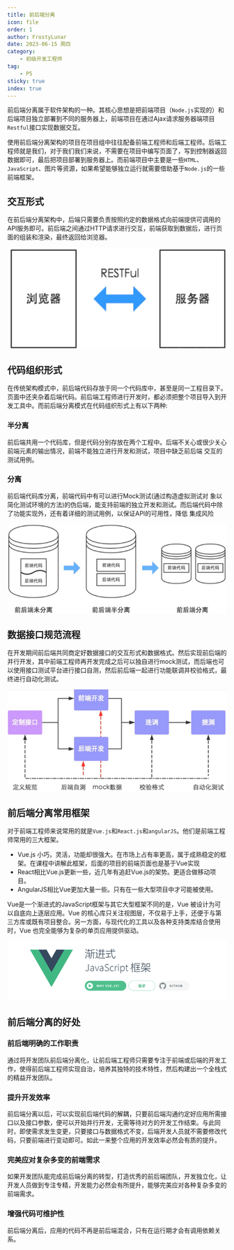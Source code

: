 ```yaml
---
title: 前后端分离
icon: file
order: 1
author: FrostyLunar
date: 2023-06-15 周四
category:
	- 初级开发工程师
tag:
	- P5
sticky: true
index: true
---
```



前后端分离属于软件架构的一种。其核心思想是把前端项目（`Node.js`实现的）和后端项目独立部署到不同的服务器上，前端项目在通过Ajax请求服务器端项目`Restful`接口实现数据交互。

使用前后端分离架构的项目在项目组中往往配备前端工程师和后端工程师。后端工程师就是我们，对于我们我们来说，不需要在项目中编写页面了，写到控制器返回数据即可，最后把项目部署到服务器上。而前端项目中主要是一些`HTML`、`JavaScript`、图片等资源，如果希望能够独立运行就需要借助基于`Node.js`的一些前端框架。

## 交互形式

在前后端分离架构中，后端只需要负责按照约定的数据格式向前端提供可调用的API服务即可。前后端之间通过HTTP请求进行交互，前端获取到数据后，进行页面的组装和渲染，最终返回给浏览器。

![](./assets/Pasted_image_20230402230555.png)

## 代码组织形式

在传统架构模式中，前后端代码存放于同一个代码库中，甚至是同一工程目录下。页面中还夹杂着后端代码。前后端工程师进行开发时，都必须把整个项目导入到开发工具中。而前后端分离模式在代码组织形式上有以下两种:

### 半分离

前后端共用一个代码库，但是代码分别存放在两个工程中。后端不关心或很少关心前端元素的输出情况，前端不能独立进行开发和测试，项目中缺乏前后端 交互的测试用例。

### 分离

前后端代码库分离，前端代码中有可以进行Mock测试(通过构造虚拟测试对 象以简化测试环境的方法)的伪后端，能支持前端的独立开发和测试。而后端代码中除了功能实现外，还有着详细的测试用例，以保证API的可用性，降低 集成风险

![](./assets/Pasted_image_20230402231008.png)

## 数据接口规范流程

在开发期间前后端共同商定好数据接口的交互形式和数据格式。然后实现前后端的并行开发，其中前端工程师再开发完成之后可以独自进行mock测试，而后端也可以使用接口测试平台进行接口自测，然后前后端一起进行功能联调并校验格式，最终进行自动化测试。

![](./assets/Pasted_image_20230402231227.png)

## 前后端分离常用框架

对于前端工程师来说常用的就是`Vue.js`和`React.js`和`angularJS`。他们是前端工程师常用的三大框架。
+ Vue.js 小巧，灵活，功能却很强大。在市场上占有率更高，属于成熟稳定的框架。在课程中讲解此框架，后面的项目的前端页面也是基于Vue实现
+ React相比Vue.js更新一些，近几年有追赶Vue.js的架势。更适合做移动项目。
+ AngularJS相比Vue更加大量一些。只有在一些大型项目中才可能被使用。

Vue是一个渐进式的JavaScript框架与其它大型框架不同的是，Vue 被设计为可以自底向上逐层应用。Vue 的核心库只关注视图层，不仅易于上手，还便于与第三方库或既有项目整合。另一方面，与现代化的工具以及各种支持类库结合使用时，Vue 也完全能够为复杂的单页应用提供驱动。

![](./assets/Pasted_image_20230402231428.png)

## 前后端分离的好处

### 前后端明确的工作职责

通过将开发团队前后端分离化，让前后端工程师只需要专注于前端或后端的开发工作，使得前后端工程师实现自治，培养其独特的技术特性，然后构建出一个全栈式的精益开发团队。

### 提升开发效率

前后端分离以后，可以实现前后端代码的解耦，只要前后端沟通约定好应用所需接口以及接口参数，便可以开始并行开发，无需等待对方的开发工作结束。与此同时，即使需求发生变更，只要接口与数据格式不变，后端开发人员就不需要修改代码，只要前端进行变动即可。如此一来整个应用的开发效率必然会有质的提升。

### 完美应对复杂多变的前端需求

如果开发团队能完成前后端分离的转型，打造优秀的前后端团队，开发独立化，让开发人员做到专注专精，开发能力必然会有所提升，能够完美应对各种复杂多变的前端需求。

### 增强代码可维护性

前后端分离后，应用的代码不再是前后端混合，只有在运行期才会有调用依赖关系。